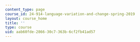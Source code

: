 ```yaml
---
content_type: page
course_id: 24-914-language-variation-and-change-spring-2019
layout: course_home
title: ''
type: course
uid: aab60fde-2866-30c7-363b-6cf2fb41ad57
---
```

